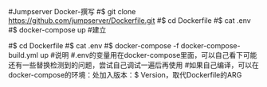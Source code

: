 #Jumpserver Docker-撰写
#$ git clone https://github.com/jumpserver/Dockerfile.git
#$ cd Dockerfile
#$ cat .env
#$ docker-compose up
#建立

#$ cd Dockerfile
#$ cat .env
#$ docker-compose -f docker-compose-build.yml up
#说明
#.env的变量用在docker-compose里面，可以自己看下可能还有一些替换检测到的问题，尝试自己调试一遍后再使用
#如果自己编译，可以在docker-compose的环境：处加入版本：$ Version，取代Dockerfile的ARG
